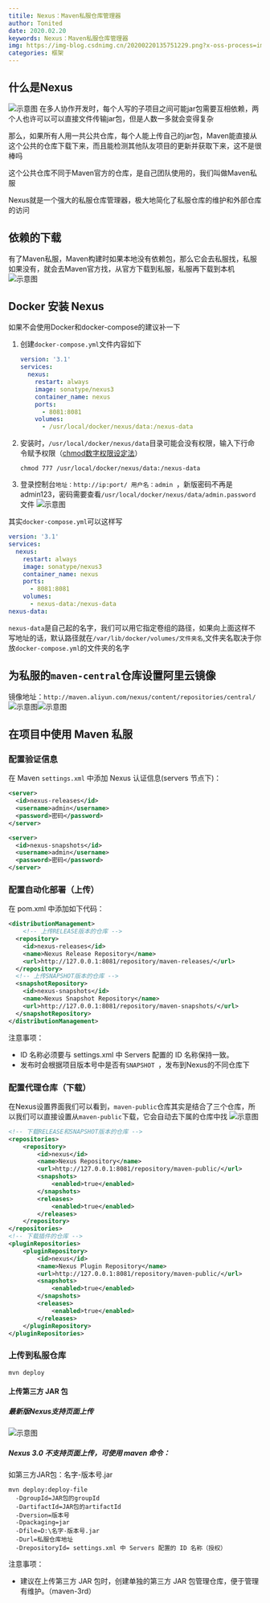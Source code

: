 ```yaml
---
titile: Nexus：Maven私服仓库管理器
author: Tonited
date: 2020.02.20
keywords: Nexus：Maven私服仓库管理器
img: https://img-blog.csdnimg.cn/20200220135751229.png?x-oss-process=image/watermark,type_ZmFuZ3poZW5naGVpdGk,shadow_10,text_aHR0cHM6Ly9ibG9nLmNzZG4ubmV0L3dlaXhpbl80MzU1MzY5NA==,size_16,color_FFFFFF,t_70
categories: 框架
---
```


## 什么是Nexus

![示意图](https://img-blog.csdnimg.cn/20200220135751229.png?x-oss-process=image/watermark,type_ZmFuZ3poZW5naGVpdGk,shadow_10,text_aHR0cHM6Ly9ibG9nLmNzZG4ubmV0L3dlaXhpbl80MzU1MzY5NA==,size_16,color_FFFFFF,t_70)
在多人协作开发时，每个人写的子项目之间可能jar包需要互相依赖，两个人也许可以可以直接文件传输jar包，但是人数一多就会变得复杂

那么，如果所有人用一共公共仓库，每个人能上传自己的jar包，Maven能直接从这个公共的仓库下载下来，而且能检测其他队友项目的更新并获取下来，这不是很棒吗

这个公共仓库不同于Maven官方的仓库，是自己团队使用的，我们叫做Maven私服

Nexus就是一个强大的私服仓库管理器，极大地简化了私服仓库的维护和外部仓库的访问
<!--more-->

## 依赖的下载
有了Maven私服，Maven构建时如果本地没有依赖包，那么它会去私服找，私服如果没有，就会去Maven官方找，从官方下载到私服，私服再下载到本机
![示意图](https://img-blog.csdnimg.cn/20200220135528826.png)
## Docker 安装 Nexus
如果不会使用Docker和docker-compose的建议补一下

1. 创建`docker-compose.yml`文件内容如下
	```yml
	version: '3.1'
	services:
	  nexus:
	    restart: always
	    image: sonatype/nexus3
	    container_name: nexus
	    ports:
	      - 8081:8081
	    volumes:
	      - /usr/local/docker/nexus/data:/nexus-data
	```
2. 安装时，`/usr/local/docker/nexus/data`目录可能会没有权限，输入下行命令赋予权限（[chmod数字权限设定法](https://editor.csdn.net/md/?articleId=104324943)）
	```shell
	chmod 777 /usr/local/docker/nexus/data:/nexus-data
	```
3. 登录控制台`地址：http://ip:port/ 用户名：admin `，新版密码不再是admin123，密码需要查看`/usr/local/docker/nexus/data/admin.password`文件
![示意图](https://img-blog.csdnimg.cn/2020022014041134.png?x-oss-process=image/watermark,type_ZmFuZ3poZW5naGVpdGk,shadow_10,text_aHR0cHM6Ly9ibG9nLmNzZG4ubmV0L3dlaXhpbl80MzU1MzY5NA==,size_16,color_FFFFFF,t_70)

其实`docker-compose.yml`可以这样写
```yml
version: '3.1'
services:
  nexus:
    restart: always
    image: sonatype/nexus3
    container_name: nexus
    ports:
      - 8081:8081
    volumes:
      - nexus-data:/nexus-data
nexus-data:
```
`nexus-data`是自己起的名字，我们可以用它指定卷组的路径，如果向上面这样不写地址的话，默认路径就在`/var/lib/docker/volumes/文件夹名`,文件夹名取决于你放`docker-compose.yml`的文件夹的名字

## 为私服的`maven-central`仓库设置阿里云镜像
镜像地址：`http://maven.aliyun.com/nexus/content/repositories/central/`
![示意图](https://img-blog.csdnimg.cn/20200220145139100.png?x-oss-process=image/watermark,type_ZmFuZ3poZW5naGVpdGk,shadow_10,text_aHR0cHM6Ly9ibG9nLmNzZG4ubmV0L3dlaXhpbl80MzU1MzY5NA==,size_16,color_FFFFFF,t_70)![示意图](https://img-blog.csdnimg.cn/20200220145218389.png?x-oss-process=image/watermark,type_ZmFuZ3poZW5naGVpdGk,shadow_10,text_aHR0cHM6Ly9ibG9nLmNzZG4ubmV0L3dlaXhpbl80MzU1MzY5NA==,size_16,color_FFFFFF,t_70)
## 在项目中使用 Maven 私服
### 配置验证信息
在 Maven `settings.xml` 中添加 Nexus 认证信息(servers 节点下)：
```xml
<server>
  <id>nexus-releases</id>
  <username>admin</username>
  <password>密码</password>
</server>

<server>
  <id>nexus-snapshots</id>
  <username>admin</username>
  <password>密码</password>
</server>
```
### 配置自动化部署（上传）

在 pom.xml 中添加如下代码：
```xml
<distributionManagement>  
	<!-- 上传RELEASE版本的仓库 -->
  <repository>  
    <id>nexus-releases</id>  
    <name>Nexus Release Repository</name>  
    <url>http://127.0.0.1:8081/repository/maven-releases/</url>  
  </repository>  
  <!-- 上传SNAPSHOT版本的仓库 -->
  <snapshotRepository>  
    <id>nexus-snapshots</id>  
    <name>Nexus Snapshot Repository</name>  
    <url>http://127.0.0.1:8081/repository/maven-snapshots/</url>  
  </snapshotRepository>  
</distributionManagement> 
```
注意事项：
- ID 名称必须要与 settings.xml 中 Servers 配置的 ID 名称保持一致。
-  发布时会根据项目版本号中是否有`SNAPSHOT `，发布到Nexus的不同仓库下
### 配置代理仓库（下载）
在Nexus设置界面我们可以看到，`maven-public`仓库其实是结合了三个仓库，所以我们可以直接设置从`maven-public`下载，它会自动去下属的仓库中找
![示意图](https://img-blog.csdnimg.cn/20200220144657424.png?x-oss-process=image/watermark,type_ZmFuZ3poZW5naGVpdGk,shadow_10,text_aHR0cHM6Ly9ibG9nLmNzZG4ubmV0L3dlaXhpbl80MzU1MzY5NA==,size_16,color_FFFFFF,t_70)
```xml
<!-- 下载RELEASE和SNAPSHOT版本的仓库 -->
<repositories>
    <repository>
        <id>nexus</id>
        <name>Nexus Repository</name>
        <url>http://127.0.0.1:8081/repository/maven-public/</url>
        <snapshots>
            <enabled>true</enabled>
        </snapshots>
        <releases>
            <enabled>true</enabled>
        </releases>
    </repository>
</repositories>
<!-- 下载插件的仓库 -->
<pluginRepositories>
    <pluginRepository>
        <id>nexus</id>
        <name>Nexus Plugin Repository</name>
        <url>http://127.0.0.1:8081/repository/maven-public/</url>
        <snapshots>
            <enabled>true</enabled>
        </snapshots>
        <releases>
            <enabled>true</enabled>
        </releases>
    </pluginRepository>
</pluginRepositories>
```
### 上传到私服仓库
```maven
mvn deploy
```
#### 上传第三方 JAR 包
##### 最新版Nexus支持页面上传
![示意图](https://img-blog.csdnimg.cn/20200220142841872.png?x-oss-process=image/watermark,type_ZmFuZ3poZW5naGVpdGk,shadow_10,text_aHR0cHM6Ly9ibG9nLmNzZG4ubmV0L3dlaXhpbl80MzU1MzY5NA==,size_16,color_FFFFFF,t_70)
##### Nexus 3.0 不支持页面上传，可使用 maven 命令：
如第三方JAR包：名字-版本号.jar
```maven
mvn deploy:deploy-file 
  -DgroupId=JAR包的groupId
  -DartifactId=JAR包的artifactId
  -Dversion=版本号
  -Dpackaging=jar 
  -Dfile=D:\名字-版本号.jar
  -Durl=私服仓库地址
  -DrepositoryId= settings.xml 中 Servers 配置的 ID 名称（授权）
```
注意事项：

- 建议在上传第三方 JAR 包时，创建单独的第三方 JAR 包管理仓库，便于管理有维护。（maven-3rd）